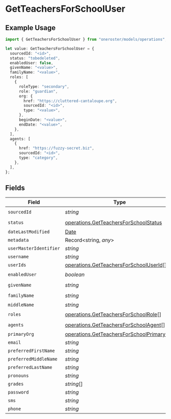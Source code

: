 # GetTeachersForSchoolUser

## Example Usage

```typescript
import { GetTeachersForSchoolUser } from "oneroster/models/operations";

let value: GetTeachersForSchoolUser = {
  sourcedId: "<id>",
  status: "tobedeleted",
  enabledUser: false,
  givenName: "<value>",
  familyName: "<value>",
  roles: [
    {
      roleType: "secondary",
      role: "guardian",
      org: {
        href: "https://cluttered-cantaloupe.org",
        sourcedId: "<id>",
        type: "<value>",
      },
      beginDate: "<value>",
      endDate: "<value>",
    },
  ],
  agents: [
    {
      href: "https://fuzzy-secret.biz",
      sourcedId: "<id>",
      type: "category",
    },
  ],
};
```

## Fields

| Field                                                                                                  | Type                                                                                                   | Required                                                                                               | Description                                                                                            |
| ------------------------------------------------------------------------------------------------------ | ------------------------------------------------------------------------------------------------------ | ------------------------------------------------------------------------------------------------------ | ------------------------------------------------------------------------------------------------------ |
| `sourcedId`                                                                                            | *string*                                                                                               | :heavy_check_mark:                                                                                     | N/A                                                                                                    |
| `status`                                                                                               | [operations.GetTeachersForSchoolStatus](../../models/operations/getteachersforschoolstatus.md)         | :heavy_check_mark:                                                                                     | N/A                                                                                                    |
| `dateLastModified`                                                                                     | [Date](https://developer.mozilla.org/en-US/docs/Web/JavaScript/Reference/Global_Objects/Date)          | :heavy_minus_sign:                                                                                     | N/A                                                                                                    |
| `metadata`                                                                                             | Record<string, *any*>                                                                                  | :heavy_minus_sign:                                                                                     | N/A                                                                                                    |
| `userMasterIdentifier`                                                                                 | *string*                                                                                               | :heavy_minus_sign:                                                                                     | N/A                                                                                                    |
| `username`                                                                                             | *string*                                                                                               | :heavy_minus_sign:                                                                                     | N/A                                                                                                    |
| `userIds`                                                                                              | [operations.GetTeachersForSchoolUserId](../../models/operations/getteachersforschooluserid.md)[]       | :heavy_minus_sign:                                                                                     | N/A                                                                                                    |
| `enabledUser`                                                                                          | *boolean*                                                                                              | :heavy_check_mark:                                                                                     | N/A                                                                                                    |
| `givenName`                                                                                            | *string*                                                                                               | :heavy_check_mark:                                                                                     | N/A                                                                                                    |
| `familyName`                                                                                           | *string*                                                                                               | :heavy_check_mark:                                                                                     | N/A                                                                                                    |
| `middleName`                                                                                           | *string*                                                                                               | :heavy_minus_sign:                                                                                     | N/A                                                                                                    |
| `roles`                                                                                                | [operations.GetTeachersForSchoolRole](../../models/operations/getteachersforschoolrole.md)[]           | :heavy_check_mark:                                                                                     | N/A                                                                                                    |
| `agents`                                                                                               | [operations.GetTeachersForSchoolAgent](../../models/operations/getteachersforschoolagent.md)[]         | :heavy_check_mark:                                                                                     | N/A                                                                                                    |
| `primaryOrg`                                                                                           | [operations.GetTeachersForSchoolPrimaryOrg](../../models/operations/getteachersforschoolprimaryorg.md) | :heavy_minus_sign:                                                                                     | N/A                                                                                                    |
| `email`                                                                                                | *string*                                                                                               | :heavy_minus_sign:                                                                                     | N/A                                                                                                    |
| `preferredFirstName`                                                                                   | *string*                                                                                               | :heavy_minus_sign:                                                                                     | N/A                                                                                                    |
| `preferredMiddleName`                                                                                  | *string*                                                                                               | :heavy_minus_sign:                                                                                     | N/A                                                                                                    |
| `preferredLastName`                                                                                    | *string*                                                                                               | :heavy_minus_sign:                                                                                     | N/A                                                                                                    |
| `pronouns`                                                                                             | *string*                                                                                               | :heavy_minus_sign:                                                                                     | N/A                                                                                                    |
| `grades`                                                                                               | *string*[]                                                                                             | :heavy_minus_sign:                                                                                     | N/A                                                                                                    |
| `password`                                                                                             | *string*                                                                                               | :heavy_minus_sign:                                                                                     | N/A                                                                                                    |
| `sms`                                                                                                  | *string*                                                                                               | :heavy_minus_sign:                                                                                     | N/A                                                                                                    |
| `phone`                                                                                                | *string*                                                                                               | :heavy_minus_sign:                                                                                     | N/A                                                                                                    |